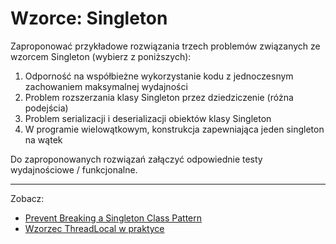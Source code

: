 # Wzorce: Singleton

Zaproponować przykładowe rozwiązania trzech problemów związanych ze wzorcem Singleton (wybierz z poniższych):

1. Odporność na współbieżne wykorzystanie kodu z jednoczesnym zachowaniem maksymalnej wydajności
2. Problem rozszerzania klasy Singleton przez dziedziczenie (różna podejścia)
3. Problem serializacji i deserializacji obiektów klasy Singleton
4. W programie wielowątkowym, konstrukcja zapewniająca jeden singleton na wątek

Do zaproponowanych rozwiązań załączyć odpowiednie testy wydajnościowe / funkcjonalne.

---
Zobacz:
- [Prevent Breaking a Singleton Class Pattern](https://dzone.com/articles/prevent-breaking-a-singleton-class-pattern)
- [Wzorzec ThreadLocal w praktyce](https://mmazurek.dev/wzorzec-threadlocal-w-praktyce/)

